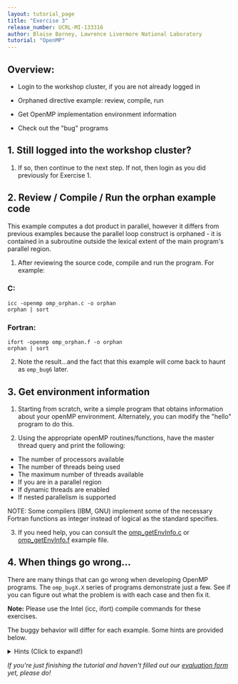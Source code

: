 ```yaml
---
layout: tutorial_page
title: "Exercise 3"
release_number: UCRL-MI-133316
author: Blaise Barney, Lawrence Livermore National Laboratory
tutorial: "OpenMP"
---
```


## Overview:

* Login to the workshop cluster, if you are not already logged in

* Orphaned directive example: review, compile, run

* Get OpenMP implementation environment information

* Check out the "bug" programs

## 1. Still logged into the workshop cluster?
1. If so, then continue to the next step. If not, then login as you did previously for Exercise 1.

## 2. Review / Compile / Run the orphan example code

This example computes a dot product in parallel, however it differs from previous examples because the parallel loop construct is orphaned - it is contained in a subroutine outside the lexical extent of the main program's parallel region.

1. After reviewing the source code, compile and run the program. For example:

### C:	
```
icc -openmp omp_orphan.c -o orphan 
orphan | sort
```
### Fortran:	
```
ifort -openmp omp_orphan.f -o orphan
orphan | sort
```

2. Note the result...and the fact that this example will come back to haunt as `omp_bug6` later.

## 3. Get environment information

1. Starting from scratch, write a simple program that obtains information about your openMP environment. Alternately, you can modify the "hello" program to do this.

2. Using the appropriate openMP routines/functions, have the master thread query and print the following:
  * The number of processors available
  * The number of threads being used
  * The maximum number of threads available
  * If you are in a parallel region
  * If dynamic threads are enabled
  * If nested parallelism is supported
  
  NOTE: Some compilers (IBM, GNU) implement some of the necessary Fortran functions as integer instead of logical as the standard specifies.

3. If you need help, you can consult the [omp_getEnvInfo.c](code_examples/C/omp_getEnvInfo.c) or [omp_getEnvInfo.f](code_examples/Fortran/omp_getEnvInfo.f) example file.

## 4. When things go wrong...

There are many things that can go wrong when developing OpenMP programs. The `omp_bugX.X` series of programs demonstrate just a few. See if you can figure out what the problem is with each case and then fix it.

**Note:** Please use the Intel (icc, ifort) compile commands for these exercises.

The buggy behavior will differ for each example. Some hints are provided below.

<details>
  <summary> Hints (Click to expand!)</summary>

	<style type="text/css">
.tg  {border-collapse:collapse;border-spacing:0;}
.tg td{border-color:black;border-style:solid;border-width:1px;font-family:Arial, sans-serif;font-size:14px;
  overflow:hidden;padding:10px 5px;word-break:normal;}
.tg th{border-color:black;border-style:solid;border-width:1px;font-family:Arial, sans-serif;font-size:14px;
  font-weight:normal;overflow:hidden;padding:10px 5px;word-break:normal;}
.tg .tg-1wig{font-weight:bold;text-align:left;vertical-align:top}
.tg .tg-ycr8{background-color:#ffffff;text-align:left;vertical-align:top}
.tg .tg-hsb7{background-color:#ffffff;color:rgba(0, 0, 0, 0.847);text-align:center;vertical-align:top}
.tg .tg-xq0d{background-color:#98ABCE;font-weight:bold;text-align:center;vertical-align:top}
.tg .tg-0lax{text-align:left;vertical-align:top}
</style>
<table class="tg">
<thead>
  <tr>
    <th class="tg-xq0d"><span style="background-color:#98ABCE">Code</span></th>
    <th class="tg-xq0d"><span style="background-color:#98ABCE">Behavior</span></th>
    <th class="tg-xq0d"><span style="background-color:#98ABCE">Hints/Notes</span></th>
  </tr>
</thead>
<tbody>
  <tr>
    <td class="tg-1wig">omp_bug1 <br>omp_bug1fix</td>
    <td class="tg-0lax">Fails compilation. Solution provided - must compile solution file.</td>
    <td class="tg-hsb7">EXPLANATION: This example attempts to show the use of the combined PARALLEL for-DO directive. It fails because the loop does not come immediately after the directive. Corrections include removing all statements between the PARALLEL for-DO directive and the actual loop. Also, logic is added to preserve the ability to query the thread id and print it from inside the loop. Notice the use of the FIRSTPRIVATE clause to intialize the flag.</td>
  </tr>
  <tr>
    <td class="tg-1wig">omp_bug2</td>
    <td class="tg-0lax">Thread identifiers are wrong. Wrong answers.</td>
    <td class="tg-hsb7">EXPLANATION: The bugs in this case are caused by neglecting to scope the TID and TOTAL variables as PRIVATE. By default, most OpenMP variables are scoped as SHARED. These variables need to be unique for each thread.</td>
  </tr>
  <tr>
    <td class="tg-1wig">omp_bug3</td>
    <td class="tg-0lax">Run-time error, hang.</td>
    <td class="tg-hsb7">EXPLANATION: The run time error is caused by by the OMP BARRIER directive in the PRINT_RESULTS subroutine. By definition, an OMP BARRIER can not be nested outside the static extent of a SECTIONS directive. In this case it is orphaned outside the calling SECTIONS block.</td>
  </tr>
  <tr>
    <td class="tg-1wig">omp_bug4 <br>omp_bug4fix</td>
    <td class="tg-0lax">Causes a segmentation fault. Solution provided - note that it is a script and will need to be "sourced". For example: "source omp_bug4fix". Be sure to examine the solution file to see what's going on - especially the last line, where you may need to change the name of the executable to match yours.</td>
    <td class="tg-hsb7">EXPLANATION: OpenMP thread stack size is an implementation dependent resource. In this case, the array is too large to fit into the thread stack space and causes the segmentation fault.</td>
  </tr>
  <tr>
    <td class="tg-1wig">omp_bug5 <br>omp_bug5fix</td>
    <td class="tg-0lax">Program hangs. Solution provided - must compile solution file.</td>
    <td class="tg-hsb7">EXPLANATION: The problem in omp_bug5 is that the first thread acquires locka and then tries to get lockb before releasing locka. Meanwhile, the second thread has acquired lockb and then tries to get locka before releasing lockb. The solution overcomes the deadlock by using locks correctly.</td>
  </tr>
  <tr>
    <td class="tg-1wig">omp_bug6</td>
    <td class="tg-0lax">Failed compilation</td>
    <td class="tg-ycr8">EXPLANATION: With orphaned directives, the correct scoping of variables is critical. The error occurs because the sum variable is scoped incorrectly. See the omp_orphan routine for one example of correct scoping. Note that there are other ways.</td>
  </tr>
</tbody>
</table>

</details>

*If you're just finishing the tutorial and haven't filled out our [evaluation form](https://hpc.llnl.gov/training/tutorials/evaluation-form) yet, please do!*


	
